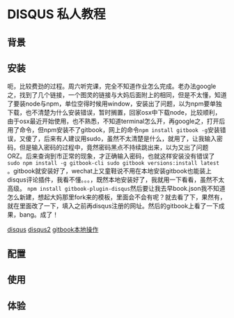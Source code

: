 # DISQUS 私人教程

## 背景

## 安装
呃，比较费劲的过程。周六听完课，完全不知道作业怎么完成。老办法google之，找到了几个链接，一个图灵的链接与大妈后面附上的相同，但是不太懂，知道了要装node与npm，单位空得时候用window，安装出了问题，以为npm要单独下载，也不清楚为什么安装错误，暂时搁置，回家osx中下载node，比较顺利，由于osx最近开始使用，也不熟悉，不知道terminal怎么开，再google之，打开后用了命令，但npm安装不了gitbook，网上的命令```npm install gitbook -g```安装错误，又傻了，后来有人建议用sudo，虽然不太清楚是什么，就用了，让我输入密码，但是输入密码的过程中，竟然密码黑点不持续跳出来，以为又出了问题ORZ。后来查询到市正常的现象，才正确输入密码，也就这样安装没有错误了```sudo npm install -g gitbook-cli sudo gitbook versions:install latest```
。gitbook就安装好了，wechat上又童鞋说不用在本地安装gitbook也能装上disqus评论插件，我看不懂。。。，既然本地安装好了，我就用一下看看，虽然不太高级。  ```npm install gitbook-plugin-disqus```然后要让我去早book.json我不知道怎么新建，想起大妈那里fork来的模板，里面会不会有呢？就去看了下，果然有，就在里面改了一下，填入之前再disqus注册的网址。然后的gitbook上看了一下成果，bang。成了！

[disqus](https://ziz9.disqus.com/admin/settings/install/)
[disqus2](http://www.chengweiyang.cn/gitbook/plugins/functional/disqus.html)
[gitbook本地操作](http://weijutu.blogspot.com/2014/06/gitbook-gitbook.html)

## 配置

## 使用

## 体验

